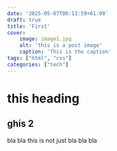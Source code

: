 ```yaml
---
date: '2025-05-07T06:13:59+01:00'
draft: true
title: 'First'
cover: 
    image: image1.jpg
    alt: 'this is a post image'
    caption: 'This is the caption'
tags: ["html", "css"]
categories: ["tech"]
---
```


# this heading

## ghis 2

bla bla 
this is not just bla bla bla 